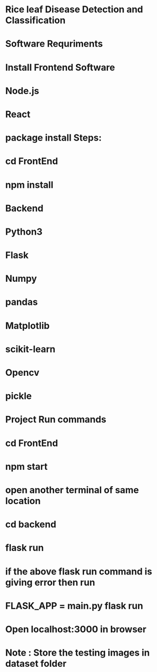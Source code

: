 # Rice leaf Disease Detection and Classification

# Software Requriments

# Install Frontend Software
# Node.js
# React

# package install Steps:
# cd FrontEnd
# npm install

# Backend 
# Python3
# Flask
# Numpy
# pandas
# Matplotlib
# scikit-learn
# Opencv
# pickle

# Project Run commands
# cd FrontEnd
# npm start
# open another terminal of same location
# cd backend
# flask run
# if the above flask run command is giving error then run
# FLASK_APP = main.py flask run

# Open localhost:3000 in browser

# Note : Store the testing images in dataset folder
